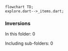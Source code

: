 <!---
Generated by https://github.com/polina-c/layerlens
Dependencies that create loops (inversions) are marked with `!`.
-->

```mermaid
flowchart TD;
explore.dart-->_items.dart;
```

### Inversions
In this folder: 0

Including sub-folders: 0


